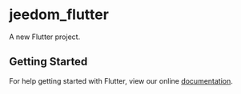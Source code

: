# jeedom_flutter

A new Flutter project.

## Getting Started

For help getting started with Flutter, view our online
[documentation](https://flutter.io/).
